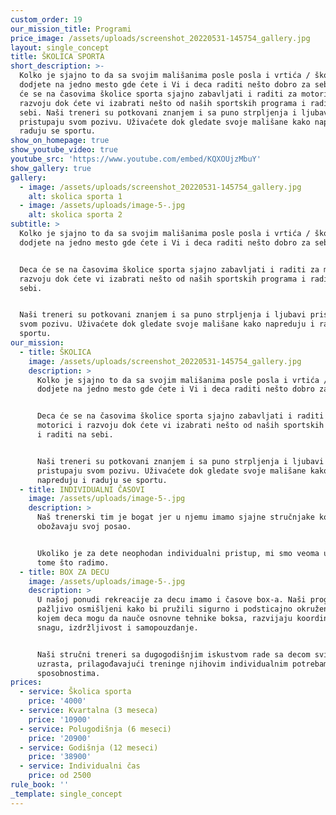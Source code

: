```yaml
---
custom_order: 19
our_mission_title: Programi
price_image: /assets/uploads/screenshot_20220531-145754_gallery.jpg
layout: single_concept
title: ŠKOLICA SPORTA
short_description: >-
  Kolko je sjajno to da sa svojim mališanima posle posla i vrtića / škole
  dodjete na jedno mesto gde ćete i Vi i deca raditi nešto dobro za sebe. Deca
  će se na časovima školice sporta sjajno zabavljati i raditi za motorici i
  razvoju dok ćete vi izabrati nešto od naših sportskih programa i raditi na
  sebi. Naši treneri su potkovani znanjem i sa puno strpljenja i ljubavi
  pristupaju svom pozivu. Uživaćete dok gledate svoje mališane kako napreduju i
  raduju se sportu.
show_on_homepage: true
show_youtube_video: true
youtube_src: 'https://www.youtube.com/embed/KQXOUjzMbuY'
show_gallery: true
gallery:
  - image: /assets/uploads/screenshot_20220531-145754_gallery.jpg
    alt: skolica sporta 1
  - image: /assets/uploads/image-5-.jpg
    alt: skolica sporta 2
subtitle: >
  Kolko je sjajno to da sa svojim mališanima posle posla i vrtića / škole
  dodjete na jedno mesto gde ćete i Vi i deca raditi nešto dobro za sebe.


  Deca će se na časovima školice sporta sjajno zabavljati i raditi za motorici i
  razvoju dok ćete vi izabrati nešto od naših sportskih programa i raditi na
  sebi.


  Naši treneri su potkovani znanjem i sa puno strpljenja i ljubavi pristupaju
  svom pozivu. Uživaćete dok gledate svoje mališane kako napreduju i raduju se
  sportu.
our_mission:
  - title: ŠKOLICA
    image: /assets/uploads/screenshot_20220531-145754_gallery.jpg
    description: >
      Kolko je sjajno to da sa svojim mališanima posle posla i vrtića / škole
      dodjete na jedno mesto gde ćete i Vi i deca raditi nešto dobro za sebe.


      Deca će se na časovima školice sporta sjajno zabavljati i raditi za
      motorici i razvoju dok ćete vi izabrati nešto od naših sportskih programa
      i raditi na sebi.


      Naši treneri su potkovani znanjem i sa puno strpljenja i ljubavi
      pristupaju svom pozivu. Uživaćete dok gledate svoje mališane kako
      napreduju i raduju se sportu.
  - title: INDIVIDUALNI ČASOVI
    image: /assets/uploads/image-5-.jpg
    description: >
      Naš trenerski tim je bogat jer u njemu imamo sjajne stručnjake koji
      obožavaju svoj posao.


      Ukoliko je za dete neophodan individualni pristup, mi smo veoma uspešni u
      tome što radimo.
  - title: BOX ZA DECU
    image: /assets/uploads/image-5-.jpg
    description: >
      U našoj ponudi rekreacije za decu imamo i časove box-a. Naši programi su
      pažljivo osmišljeni kako bi pružili sigurno i podsticajno okruženje u
      kojem deca mogu da nauče osnovne tehnike boksa, razvijaju koordinaciju,
      snagu, izdržljivost i samopouzdanje.


      Naši stručni treneri sa dugogodišnjim iskustvom rade sa decom svih
      uzrasta, prilagođavajući treninge njihovim individualnim potrebama i
      sposobnostima.
prices:
  - service: Školica sporta
    price: '4000'
  - service: Kvartalna (3 meseca)
    price: '10900'
  - service: Polugodišnja (6 meseci)
    price: '20900'
  - service: Godišnja (12 meseci)
    price: '38900'
  - service: Individualni čas
    price: od 2500
rule_book: ''
_template: single_concept
---
```


